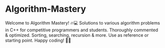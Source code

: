 # Algorithm-Mastery
Welcome to Algorithm Mastery! 🔥💻 Solutions to various algorithm problems in C++ for competitive programmers and students. Thoroughly commented &amp; optimized. Sorting, searching, recursion &amp; more. Use as reference or starting point. Happy coding! 🚀💖
